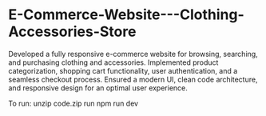 # E-Commerce-Website---Clothing-Accessories-Store
Developed a fully responsive e-commerce website for browsing, searching, and purchasing clothing and accessories. Implemented product categorization, shopping cart functionality, user authentication, and a seamless checkout process. Ensured a modern UI, clean code architecture, and responsive design for an optimal user experience.

To run:
unzip code.zip
run npm run dev

